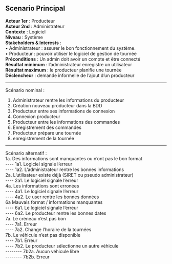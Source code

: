 ## Scenario Principal

**Acteur 1er** : Producteur<br>
**Acteur 2nd** : Administrateur<br>
**Contexte** : Logiciel<br>
**Niveau** : Système <br>
**Stakeholders & Interests** :<br>
•    Administrateur : assurer le bon fonctionnement du système.<br>
•    Producteur : pouvoir utiliser le logiciel de gestion de tournée<br>
**Préconditions** : Un admin doit avoir un compte et être connecté<br>
**Résultat minimum** : l’administrateur enregistre un utilisateur<br>
**Résultat maximum** : le producteur planifie une tournée<br>
**Déclencheur** : demande informelle de l’ajout d’un producteur<br>

---

Scénario nominal :
1. Administrateur rentre les informations du producteur
2. Création nouveau producteur dans la BDD
3. Producteur entre ses informations de connexion
4. Connexion producteur
5. Producteur entre les informations des commandes
6. Enregistrement des commandes
7. Producteur prépare une tournée
8. enregistrement de la tournée 

---

Scénario alternatif :<br>
1a. Des informations sont manquantes ou n’ont pas le bon format<br>
---- 1a1. Logiciel signale l’erreur<br>
---- 1a2. L’administrateur rentre les bonnes informations<br>
2a. L’utilisateur existe déjà (SIRET ou pseudo administrateur)<br>
---- 2a1. Le logiciel signale l’erreur<br>
4a. Les informations sont erronées<br>
---- 4a1. Le logiciel signale l’erreur<br>
---- 4a2. Le user rentre les bonnes données<br>
6a Mauvais format / informations manquantes<br>
---- 6a1. Le logiciel signale l’erreur<br>
---- 6a2. Le producteur rentre les bonnes dates<br>
7a. Le créneau n’est pas bon<br>
---- 7a1. Erreur<br>
---- 7a2. Change l’horaire de la tournées<br>
7b. Le véhicule n’est pas disponible<br>
---- 7b1. Erreur<br>
---- 7b2. Le producteur sélectionne un autre véhicule<br>
-------- 7b2a. Aucun véhicule libre<br>
-------- 7b2b. Erreur<br>
